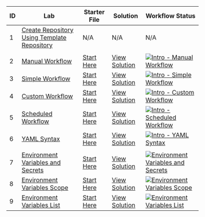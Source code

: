 | ID  | Lab                                                | Starter File                                     | Solution                                      | Workflow Status                                                                                      |
|-----|----------------------------------------------------|-------------------------------------------------|------------------------------------------------|-------------------------------------------------------------------------------------------------------|
| 1   | [Create Repository Using Template Repository](./labs/create-repository-using-template-repository.md) | N/A                                              | N/A                                              | N/A                                                                                                  |
|     |            |            |            |            |
| 2   | [Manual Workflow](./labs/intro-manual-workflow.md) | [Start Here](./workflow-starter-files/intro-manual-workflow.md) | [View Solution](./workflow-solution-files/intro-manual-workflow.md) | [![Intro - Manual Workflow](https://github.com/prasadhonrao/github-actions-workshop/actions/workflows/intro-manual-workflow.yml/badge.svg)](https://github.com/prasadhonrao/github-actions-workshop/actions/workflows/intro-manual-workflow.yml) |
| 3   | [Simple Workflow](./labs/intro-simple-workflow.md) | [Start Here](./workflow-starter-files/intro-simple-workflow.md) | [View Solution](./workflow-solution-files/intro-simple-workflow.md) | [![Intro - Simple Workflow](https://github.com/prasadhonrao/github-actions-workshop/actions/workflows/intro-simple-workflow.yml/badge.svg)](https://github.com/prasadhonrao/github-actions-workshop/actions/workflows/intro-simple-workflow.yml) |
| 4   | [Custom Workflow](./labs/intro-custom-workflow.md) | [Start Here](./workflow-starter-files/intro-custom-workflow.md) | [View Solution](./workflow-solution-files/intro-custom-workflow.md) | [![Intro - Custom Workflow](https://github.com/prasadhonrao/github-actions-workshop/actions/workflows/intro-custom-workflow.yml/badge.svg)](https://github.com/prasadhonrao/github-actions-workshop/actions/workflows/intro-custom-workflow.yml) |
| 5   | [Scheduled Workflow](./labs/intro-scheduled-workflow.md) | [Start Here](./workflow-starter-files/intro-scheduled-workflow.md) | [View Solution](./workflow-solution-files/intro-scheduled-workflow.md) | [![Intro - Scheduled Workflow](https://github.com/prasadhonrao/github-actions-workshop/actions/workflows/intro-scheduled-workflow.yml/badge.svg)](https://github.com/prasadhonrao/github-actions-workshop/actions/workflows/intro-scheduled-workflow.yml) |
| 6   | [YAML Syntax](./labs/intro-yaml-syntax.md)         | [Start Here](./workflow-starter-files/intro-yaml-syntax.md) | [View Solution](./workflow-solution-files/intro-yaml-syntax.md) | [![Intro - YAML Syntax](https://github.com/prasadhonrao/github-actions-workshop/actions/workflows/intro-yaml-syntax.yml/badge.svg)](https://github.com/prasadhonrao/github-actions-workshop/actions/workflows/intro-yaml-syntax.yml) |
|     |            |            |            |            |
| 7   | [Environment Variables and Secrets](./labs/env-var-secrets.md) | [Start Here](./workflow-starter-files/env-var-secrets.md) | [View Solution](./workflow-solution-files/env-var-secrets.md) | [![Environment Variables and Secrets](https://github.com/prasadhonrao/github-actions-workshop/actions/workflows/env-var-secrets.yml/badge.svg)](https://github.com/prasadhonrao/github-actions-workshop/actions/workflows/env-var-secrets.yml) |
| 8   | [Environment Variables Scope](./labs/env-var-scope.md) | [Start Here](./workflow-starter-files/env-var-scope.md) | [View Solution](./workflow-solution-files/env-var-scope.md) | [![Environment Variables Scope](https://github.com/prasadhonrao/github-actions-workshop/actions/workflows/env-var-scope.yml/badge.svg)](https://github.com/prasadhonrao/github-actions-workshop/actions/workflows/env-var-scope.yml) |
| 9   | [Environment Variables List](./labs/env-var-list.md) | [Start Here](./workflow-starter-files/env-var-list.md) | [View Solution](./workflow-solution-files/env-var-list.md) | [![Environment Variables List](https://github.com/prasadhonrao/github-actions-workshop/actions/workflows/env-var-list.yml/badge.svg)](https://github.com/prasadhonrao/github-actions-workshop/actions/workflows/env-var-list.yml) |
